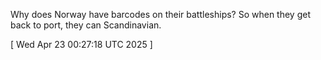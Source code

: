  
Why does Norway have barcodes on their battleships? So when they get back to port, they can Scandinavian.
 
[ 
Wed Apr 23 00:27:18 UTC 2025
 ]
